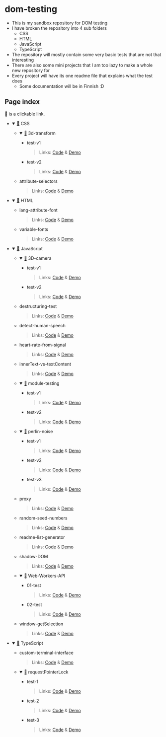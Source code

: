 # dom-testing
 
- This is my sandbox repository for DOM testing
- I have broken the repository into 4 sub folders
	- CSS
	- HTML
	- JavaScript
	- TypeScript
- The repository will mostly contain some very basic tests that are not that interesting
- There are also some mini projects that I am too lazy to make a whole new repository for
- Every project will have its one readme file that explains what the test does
	- Some documentation will be in Finnish :D

## Page index

📂 is a clickable link.

<ul>
	<li>
		<details open><summary><a href="https://github.com/kassu11/dom-testing/tree/main/CSS">📂</a> CSS</summary>
			<ul>
				<li>
					<details open><summary><a href="https://github.com/kassu11/dom-testing/tree/main/CSS/3d-transform">📂</a> 3d-transform</summary>
						<ul>
							<li>test-v1
								<blockquote>
									Links: <a href="https://github.com/kassu11/dom-testing/tree/main/CSS/3d-transform/test-v1">Code</a> & <a href="https://kassu11.github.io/dom-testing/CSS/3d-transform/test-v1/">Demo</a>
								</blockquote>
							</li>
							<li>test-v2
								<blockquote>
									Links: <a href="https://github.com/kassu11/dom-testing/tree/main/CSS/3d-transform/test-v2">Code</a> & <a href="https://kassu11.github.io/dom-testing/CSS/3d-transform/test-v2/">Demo</a>
								</blockquote>
							</li>
						</ul>
					</details>
				</li>
				<li>attribute-selectors
					<blockquote>
						Links: <a href="https://github.com/kassu11/dom-testing/tree/main/CSS/attribute-selectors">Code</a> & <a href="https://kassu11.github.io/dom-testing/CSS/attribute-selectors/">Demo</a>
					</blockquote>
				</li>
			</ul>
		</details>
	</li>
	<li>
		<details open><summary><a href="https://github.com/kassu11/dom-testing/tree/main/HTML">📂</a> HTML</summary>
			<ul>
				<li>lang-attribute-font
					<blockquote>
						Links: <a href="https://github.com/kassu11/dom-testing/tree/main/HTML/lang-attribute-font">Code</a> & <a href="https://kassu11.github.io/dom-testing/HTML/lang-attribute-font/">Demo</a>
					</blockquote>
				</li>
				<li>variable-fonts
					<blockquote>
						Links: <a href="https://github.com/kassu11/dom-testing/tree/main/HTML/variable-fonts">Code</a> & <a href="https://kassu11.github.io/dom-testing/HTML/variable-fonts/">Demo</a>
					</blockquote>
				</li>
			</ul>
		</details>
	</li>
	<li>
		<details open><summary><a href="https://github.com/kassu11/dom-testing/tree/main/JavaScript">📂</a> JavaScript</summary>
			<ul>
				<li>
					<details open><summary><a href="https://github.com/kassu11/dom-testing/tree/main/JavaScript/3D-camera">📂</a> 3D-camera</summary>
						<ul>
							<li>test-v1
								<blockquote>
									Links: <a href="https://github.com/kassu11/dom-testing/tree/main/JavaScript/3D-camera/test-v1">Code</a> & <a href="https://kassu11.github.io/dom-testing/JavaScript/3D-camera/test-v1/">Demo</a>
								</blockquote>
							</li>
							<li>test-v2
								<blockquote>
									Links: <a href="https://github.com/kassu11/dom-testing/tree/main/JavaScript/3D-camera/test-v2">Code</a> & <a href="https://kassu11.github.io/dom-testing/JavaScript/3D-camera/test-v2/">Demo</a>
								</blockquote>
							</li>
						</ul>
					</details>
				</li>
				<li>destructuring-test
					<blockquote>
						Links: <a href="https://github.com/kassu11/dom-testing/tree/main/JavaScript/destructuring-test">Code</a> & <a href="https://kassu11.github.io/dom-testing/JavaScript/destructuring-test/">Demo</a>
					</blockquote>
				</li>
				<li>detect-human-speech
					<blockquote>
						Links: <a href="https://github.com/kassu11/dom-testing/tree/main/JavaScript/detect-human-speech">Code</a> & <a href="https://kassu11.github.io/dom-testing/JavaScript/detect-human-speech/">Demo</a>
					</blockquote>
				</li>
				<li>heart-rate-from-signal
					<blockquote>
						Links: <a href="https://github.com/kassu11/dom-testing/tree/main/JavaScript/heart-rate-from-signal/version-1">Code</a> & <a href="https://kassu11.github.io/dom-testing/JavaScript/heart-rate-from-signal/version-1/">Demo</a>
					</blockquote>
				</li>
				<li>innerText-vs-textContent
					<blockquote>
						Links: <a href="https://github.com/kassu11/dom-testing/tree/main/JavaScript/innerText-vs-textContent">Code</a> & <a href="https://kassu11.github.io/dom-testing/JavaScript/innerText-vs-textContent/">Demo</a>
					</blockquote>
				</li>
				<li>
					<details open><summary><a href="https://github.com/kassu11/dom-testing/tree/main/JavaScript/module-testing">📂</a> module-testing</summary>
						<ul>
							<li>test-v1
								<blockquote>
									Links: <a href="https://github.com/kassu11/dom-testing/tree/main/JavaScript/module-testing/test-v1">Code</a> & <a href="https://kassu11.github.io/dom-testing/JavaScript/module-testing/test-v1/">Demo</a>
								</blockquote>
							</li>
							<li>test-v2
								<blockquote>
									Links: <a href="https://github.com/kassu11/dom-testing/tree/main/JavaScript/module-testing/test-v2">Code</a> & <a href="https://kassu11.github.io/dom-testing/JavaScript/module-testing/test-v2/">Demo</a>
								</blockquote>
							</li>
						</ul>
					</details>
				</li>
				<li>
					<details open><summary><a href="https://github.com/kassu11/dom-testing/tree/main/JavaScript/perlin-noise">📂</a> perlin-noise</summary>
						<ul>
							<li>test-v1
								<blockquote>
									Links: <a href="https://github.com/kassu11/dom-testing/tree/main/JavaScript/perlin-noise/test-v1">Code</a> & <a href="https://kassu11.github.io/dom-testing/JavaScript/perlin-noise/test-v1/">Demo</a>
								</blockquote>
							</li>
							<li>test-v2
								<blockquote>
									Links: <a href="https://github.com/kassu11/dom-testing/tree/main/JavaScript/perlin-noise/test-v2">Code</a> & <a href="https://kassu11.github.io/dom-testing/JavaScript/perlin-noise/test-v2/">Demo</a>
								</blockquote>
							</li>
							<li>test-v3
								<blockquote>
									Links: <a href="https://github.com/kassu11/dom-testing/tree/main/JavaScript/perlin-noise/test-v3">Code</a> & <a href="https://kassu11.github.io/dom-testing/JavaScript/perlin-noise/test-v3/">Demo</a>
								</blockquote>
							</li>
						</ul>
					</details>
				</li>
				<li>proxy
					<blockquote>
						Links: <a href="https://github.com/kassu11/dom-testing/tree/main/JavaScript/proxy/test-v1">Code</a> & <a href="https://kassu11.github.io/dom-testing/JavaScript/proxy/test-v1/">Demo</a>
					</blockquote>
				</li>
				<li>random-seed-numbers
					<blockquote>
						Links: <a href="https://github.com/kassu11/dom-testing/tree/main/JavaScript/random-seed-numbers/test-v1">Code</a> & <a href="https://kassu11.github.io/dom-testing/JavaScript/random-seed-numbers/test-v1/">Demo</a>
					</blockquote>
				</li>
				<li>readme-list-generator
					<blockquote>
						Links: <a href="https://github.com/kassu11/dom-testing/tree/main/JavaScript/readme-list-generator">Code</a> & <a href="https://kassu11.github.io/dom-testing/JavaScript/readme-list-generator/">Demo</a>
					</blockquote>
				</li>
				<li>shadow-DOM
					<blockquote>
						Links: <a href="https://github.com/kassu11/dom-testing/tree/main/JavaScript/shadow-DOM/test-v1">Code</a> & <a href="https://kassu11.github.io/dom-testing/JavaScript/shadow-DOM/test-v1/">Demo</a>
					</blockquote>
				</li>
				<li>
					<details open><summary><a href="https://github.com/kassu11/dom-testing/tree/main/JavaScript/Web-Workers-API">📂</a> Web-Workers-API</summary>
						<ul>
							<li>01-test
								<blockquote>
									Links: <a href="https://github.com/kassu11/dom-testing/tree/main/JavaScript/Web-Workers-API/01-test">Code</a> & <a href="https://kassu11.github.io/dom-testing/JavaScript/Web-Workers-API/01-test/">Demo</a>
								</blockquote>
							</li>
							<li>02-test
								<blockquote>
									Links: <a href="https://github.com/kassu11/dom-testing/tree/main/JavaScript/Web-Workers-API/02-test">Code</a> & <a href="https://kassu11.github.io/dom-testing/JavaScript/Web-Workers-API/02-test/">Demo</a>
								</blockquote>
							</li>
						</ul>
					</details>
				</li>
				<li>window-getSelection
					<blockquote>
						Links: <a href="https://github.com/kassu11/dom-testing/tree/main/JavaScript/window-getSelection">Code</a> & <a href="https://kassu11.github.io/dom-testing/JavaScript/window-getSelection/">Demo</a>
					</blockquote>
				</li>
			</ul>
		</details>
	</li>
	<li>
		<details open><summary><a href="https://github.com/kassu11/dom-testing/tree/main/TypeScript">📂</a> TypeScript</summary>
			<ul>
				<li>custom-terminal-interface
					<blockquote>
						Links: <a href="https://github.com/kassu11/dom-testing/tree/main/TypeScript/custom-terminal-interface">Code</a> & <a href="https://kassu11.github.io/dom-testing/TypeScript/custom-terminal-interface/">Demo</a>
					</blockquote>
				</li>
				<li>
					<details open><summary><a href="https://github.com/kassu11/dom-testing/tree/main/TypeScript/requestPointerLock">📂</a> requestPointerLock</summary>
						<ul>
							<li>test-1
								<blockquote>
									Links: <a href="https://github.com/kassu11/dom-testing/tree/main/TypeScript/requestPointerLock/test-1">Code</a> & <a href="https://kassu11.github.io/dom-testing/TypeScript/requestPointerLock/test-1/">Demo</a>
								</blockquote>
							</li>
							<li>test-2
								<blockquote>
									Links: <a href="https://github.com/kassu11/dom-testing/tree/main/TypeScript/requestPointerLock/test-2">Code</a> & <a href="https://kassu11.github.io/dom-testing/TypeScript/requestPointerLock/test-2/">Demo</a>
								</blockquote>
							</li>
							<li>test-3
								<blockquote>
									Links: <a href="https://github.com/kassu11/dom-testing/tree/main/TypeScript/requestPointerLock/test-3">Code</a> & <a href="https://kassu11.github.io/dom-testing/TypeScript/requestPointerLock/test-3/">Demo</a>
								</blockquote>
							</li>
						</ul>
					</details>
				</li>
			</ul>
		</details>
	</li>
</ul>
